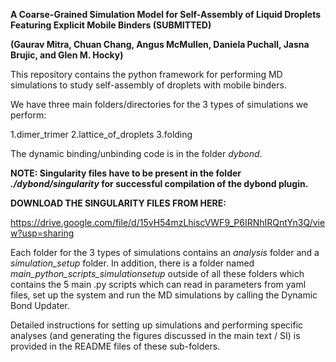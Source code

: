 **A Coarse-Grained Simulation Model for Self-Assembly of Liquid Droplets Featuring Explicit Mobile Binders (SUBMITTED)**

**(Gaurav Mitra, Chuan Chang, Angus McMullen, Daniela Puchall, Jasna Brujic, and Glen M. Hocky)**



This repository contains the python framework for performing MD simulations to study self-assembly of droplets with mobile binders.

We have three main folders/directories for the 3 types of simulations we perform:

1.dimer_trimer
2.lattice_of_droplets
3.folding

The dynamic binding/unbinding code is in the folder *dybond*. 

**NOTE: Singularity files have to be present in the folder *./dybond/singularity* for successful compilation of the dybond plugin.**

**DOWNLOAD THE SINGULARITY FILES FROM HERE:**

 https://drive.google.com/file/d/15vH54mzLhiscVWF9_P6IRNhIRQntYn3Q/view?usp=sharing

Each folder for the 3 types of simulations contains an *analysis* folder and a *simulation_setup* folder. In addition, there is a folder named *main_python_scripts_simulationsetup* outside of all these folders which contains the 5 main .py scripts which can read in parameters from yaml files, set up the system and run the MD simulations by calling the Dynamic Bond Updater.

Detailed instructions for setting up simulations and performing specific analyses (and generating the figures discussed in the main text / SI) is provided in the README files of these sub-folders. 


